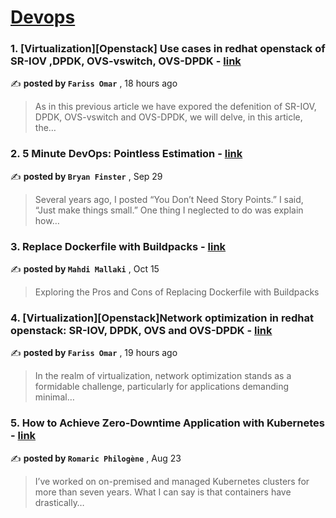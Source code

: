 
<h1><a href=https://medium.com/tag/devops/recommended target="_blank" rel="noopener noreferrer">Devops</a></h1>
<h3>1. [Virtualization][Openstack] Use cases in redhat openstack of SR-IOV ,DPDK, OVS-vswitch, OVS-DPDK - <a href=https://medium.com/@fariss.omar.ensi/virtualization-openstack-use-cases-in-redhat-openstack-of-sr-iov-dpdk-ovs-vswitch-ovs-dpdk-6ff24feb6897?source=tag_recommended_feed---------0-84----------devops----------f8d4711f_f78d_4434_aa20_a252e80dfc7d------- target="_blank" rel="noopener noreferrer">link</a></h3>

✍️ **posted by `Fariss Omar`** <date> , 18 hours ago</date>

<blockquote>As in this previous article we have expored the defenition of SR-IOV, DPDK, OVS-vswitch and OVS-DPDK, we will delve, in this article, the…</blockquote>

<h3>2. 5 Minute DevOps: Pointless Estimation - <a href=https://medium.com/@bdfinst/5-minute-devops-pointless-estimation-182aa128edf9?source=tag_recommended_feed---------1-107----------devops----------f8d4711f_f78d_4434_aa20_a252e80dfc7d------- target="_blank" rel="noopener noreferrer">link</a></h3>

✍️ **posted by `Bryan Finster`** <date> , Sep 29</date>

<blockquote>Several years ago, I posted “You Don’t Need Story Points.” I said, “Just make things small.” One thing I neglected to do was explain how…</blockquote>

<h3>3. Replace Dockerfile with Buildpacks - <a href=https://medium.com/itnext/replace-dockerfile-with-buildpacks-f7e435ad2bfc?source=tag_recommended_feed---------2-85----------devops----------f8d4711f_f78d_4434_aa20_a252e80dfc7d------- target="_blank" rel="noopener noreferrer">link</a></h3>

✍️ **posted by `Mahdi Mallaki`** <date> , Oct 15</date>

<blockquote>Exploring the Pros and Cons of Replacing Dockerfile with Buildpacks</blockquote>

<h3>4. [Virtualization][Openstack]Network optimization in redhat openstack: SR-IOV, DPDK, OVS and OVS-DPDK - <a href=https://medium.com/@fariss.omar.ensi/virtualization-openstack-network-optimization-in-redhat-openstack-sr-iov-dpdk-ovs-and-ovs-dpdk-73e35732dd5c?source=tag_recommended_feed---------3-84----------devops----------f8d4711f_f78d_4434_aa20_a252e80dfc7d------- target="_blank" rel="noopener noreferrer">link</a></h3>

✍️ **posted by `Fariss Omar`** <date> , 19 hours ago</date>

<blockquote>In the realm of virtualization, network optimization stands as a formidable challenge, particularly for applications demanding minimal…</blockquote>

<h3>5. How to Achieve Zero-Downtime Application with Kubernetes - <a href=https://medium.com/devops-dev/how-to-achieve-zero-downtime-application-with-kubernetes-ba52fdea9a9b?source=tag_recommended_feed---------4-107----------devops----------f8d4711f_f78d_4434_aa20_a252e80dfc7d------- target="_blank" rel="noopener noreferrer">link</a></h3>

✍️ **posted by `Romaric Philogène`** <date> , Aug 23</date>

<blockquote>I’ve worked on on-premised and managed Kubernetes clusters for more than seven years. What I can say is that containers have drastically…</blockquote>

